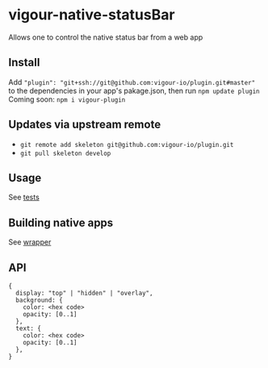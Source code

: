 # vigour-native-statusBar
Allows one to control the native status bar from a web app

## Install
Add `"plugin": "git+ssh://git@github.com:vigour-io/plugin.git#master"` to the dependencies in your app's pakage.json, then run `npm update plugin`
Coming soon: `npm i vigour-plugin`

## Updates via upstream remote

- `git remote add skeleton git@github.com:vigour-io/plugin.git`
- `git pull skeleton develop`

## Usage
See [tests](test)

## Building native apps
See [wrapper](http://github.com/vigour-io/vigour-native)

## API

```
{
  display: "top" | "hidden" | "overlay",
  background: {
    color: <hex code>
    opacity: [0..1]
  },
  text: {
    color: <hex code>
    opacity: [0..1]
  },
}
```